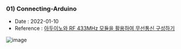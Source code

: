 ### 01) Connecting-Arduino
- Date : 2022-01-10
- Reference : [아두이노와 RF 433MHz 모듈을 활용하여 무선통신 구성하기](https://innoaus.com/posts/20190412/)
  
![image](https://user-images.githubusercontent.com/77952321/148738836-80c098f0-4ee9-4442-80b5-2734f0007d7a.png)
